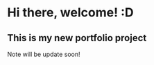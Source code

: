 # Hi there, welcome! :D
## This is my new portfolio project

Note will be update soon!
<!-- 
Down here is some awesome resources I used, very helpful, love to share it :D

<a href="https://coolors.co/" target="_blank">Coolors</a> for color pallet generate -->